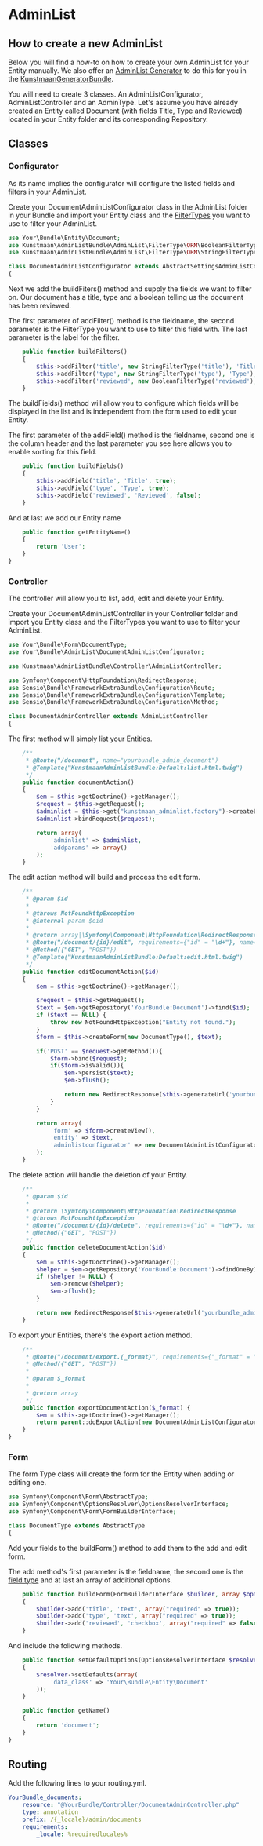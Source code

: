 # AdminList

## How to create a new AdminList

Below you will find a how-to on how to create your own AdminList for your Entity manually. We also offer an [AdminList Generator](https://github.com/Kunstmaan/KunstmaanGeneratorBundle/blob/master/Resources/doc/GeneratorBundle.md#adminlist) to do this for you in the [KunstmaanGeneratorBundle](https://github.com/Kunstmaan/KunstmaanGeneratorBundle).

You will need to create 3 classes. An AdminListConfigurator, AdminListController and an AdminType. Let's assume you have already created an Entity called Document (with fields Title, Type and Reviewed) located in your Entity folder and its corresponding Repository.

## Classes

### Configurator

As its name implies the configurator will configure the listed fields and filters in your AdminList.

Create your DocumentAdminListConfigurator class in the AdminList folder in your Bundle and import your Entity class and the [FilterTypes](https://github.com/Kunstmaan/KunstmaanAdminListBundle/edit/master/Resources/doc/Filters.md) you want to use to filter your AdminList.

```PHP
use Your\Bundle\Entity\Document;
use Kunstmaan\AdminListBundle\AdminList\FilterType\ORM\BooleanFilterType;
use Kunstmaan\AdminListBundle\AdminList\FilterType\ORM\StringFilterType;

class DocumentAdminListConfigurator extends AbstractSettingsAdminListConfigurator
{
```

Next we add the buildFiters() method and supply the fields we want to filter on. Our document has a title, type and a boolean telling us the document has been reviewed.

The first parameter of addFilter() method is the fieldname, the second parameter is the FilterType you want to use to filter this field with. The last parameter is the label for the filter.


```PHP
    public function buildFilters()
    {
        $this->addFilter('title', new StringFilterType('title'), 'Title');
        $this->addFilter('type', new StringFilterType('type'), 'Type');
        $this->addFilter('reviewed', new BooleanFilterType('reviewed'), 'Reviewed');
    }
```

The buildFields() method will allow you to configure which fields will be displayed in the list and is independent from the form used to edit your Entity.

The first parameter of the addField() method is the fieldname, second one is the column header and the last parameter you see here allows you to enable sorting for this field.

``` PHP
    public function buildFields()
    {
        $this->addField('title', 'Title', true);
        $this->addField('type', 'Type', true);
        $this->addField('reviewed', 'Reviewed', false);
    }
```

And at last we add our Entity name

```PHP
    public function getEntityName()
    {
        return 'User';
    }
}
```

### Controller

The controller will allow you to list, add, edit and delete your Entity.

Create your DocumentAdminListController in your Controller folder and import you Entity class and the FilterTypes you want to use to filter your AdminList.

```PHP
use Your\Bundle\Form\DocumentType;
use Your\Bundle\AdminList\DocumentAdminListConfigurator;

use Kunstmaan\AdminListBundle\Controller\AdminListController;

use Symfony\Component\HttpFoundation\RedirectResponse;
use Sensio\Bundle\FrameworkExtraBundle\Configuration\Route;
use Sensio\Bundle\FrameworkExtraBundle\Configuration\Template;
use Sensio\Bundle\FrameworkExtraBundle\Configuration\Method;

class DocumentAdminController extends AdminListController
{
```

The first method will simply list your Entities.

```PHP
    /**
     * @Route("/document", name="yourbundle_admin_document")
     * @Template("KunstmaanAdminListBundle:Default:list.html.twig")
     */
    public function documentAction()
    {
        $em = $this->getDoctrine()->getManager();
        $request = $this->getRequest();
        $adminlist = $this->get("kunstmaan_adminlist.factory")->createList(new DocumentAdminListConfigurator($em));
        $adminlist->bindRequest($request);

        return array(
            'adminlist' => $adminlist,
            'addparams' => array()
        );
    }
```

The edit action method will build and process the edit form.

```PHP
    /**
     * @param $id
     *
     * @throws NotFoundHttpException
     * @internal param $eid
     *
     * @return array|\Symfony\Component\HttpFoundation\RedirectResponse
     * @Route("/document/{id}/edit", requirements={"id" = "\d+"}, name="yourbundle_admin_document_edit")
     * @Method({"GET", "POST"})
     * @Template("KunstmaanAdminListBundle:Default:edit.html.twig")
     */
    public function editDocumentAction($id)
    {
        $em = $this->getDoctrine()->getManager();

        $request = $this->getRequest();
        $text = $em->getRepository('YourBundle:Document')->find($id);
        if ($text == NULL) {
            throw new NotFoundHttpException("Entity not found.");
        }
        $form = $this->createForm(new DocumentType(), $text);

        if('POST' == $request->getMethod()){
            $form->bind($request);
            if($form->isValid()){
                $em->persist($text);
                $em->flush();

                return new RedirectResponse($this->generateUrl('yourbundle_admin_document'));
            }
        }

        return array(
            'form' => $form->createView(),
            'entity' => $text,
            'adminlistconfigurator' => new DocumentAdminListConfigurator($em)
        );
    }
```

The delete action will handle the deletion of your Entity.

```PHP
    /**
     * @param $id
     *
     * @return \Symfony\Component\HttpFoundation\RedirectResponse
     * @throws NotFoundHttpException
     * @Route("/document/{id}/delete", requirements={"id" = "\d+"}, name="yourbundle_admin_document_delete")
     * @Method({"GET", "POST"})
     */
    public function deleteDocumentAction($id)
    {
        $em = $this->getDoctrine()->getManager();
        $helper = $em->getRepository('YourBundle:Document')->findOneById($id);
        if ($helper != NULL) {
            $em->remove($helper);
            $em->flush();
        }

        return new RedirectResponse($this->generateUrl('yourbundle_admin_document'));
    }
```

To export your Entities, there's the export action method.

```PHP
    /**
     * @Route("/document/export.{_format}", requirements={"_format" = "csv"}, name="yourbundle_document_export")
     * @Method({"GET", "POST"})
     *
     * @param $_format
     *
     * @return array
     */
    public function exportDocumentAction($_format) {
        $em = $this->getDoctrine()->getManager();
        return parent::doExportAction(new DocumentAdminListConfigurator($em), $_format);
    }
}
```

### Form

The form Type class will create the form for the Entity when adding or editing one.

 ```PHP
 use Symfony\Component\Form\AbstractType;
 use Symfony\Component\OptionsResolver\OptionsResolverInterface;
 use Symfony\Component\Form\FormBuilderInterface;

 class DocumentType extends AbstractType
 {
 ```

Add your fields to the buildForm() method to add them to the add and edit form.

The add method's first parameter is the fieldname, the second one is the [field type](http://symfony.com/doc/2.0/reference/forms/types.html) and at last an array of additional options.

```PHP
    public function buildForm(FormBuilderInterface $builder, array $options)
    {
        $builder->add('title', 'text', array("required" => true));
        $builder->add('type', 'text', array("required" => true));
        $builder->add('reviewed', 'checkbox', array("required" => false));
    }
```

And include the following methods.

```PHP
    public function setDefaultOptions(OptionsResolverInterface $resolver)
    {
        $resolver->setDefaults(array(
            'data_class' => 'Your\Bundle\Entity\Document'
        ));
    }

    public function getName()
    {
        return 'document';
    }
}
```

## Routing

Add the following lines to your routing.yml.

```YAML
YourBundle_documents:
    resource: "@YourBundle/Controller/DocumentAdminController.php"
    type: annotation
    prefix: /{_locale}/admin/documents
    requirements:
        _locale: %requiredlocales%
```